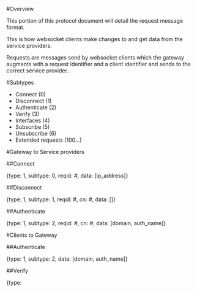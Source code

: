 #Overview

This portion of this protocol document will detail the request message format.

This is how websocket clients make changes to and get data from the service providers.

Requests are messages send by websocket clients which the gateway augments with a request identifier and a client identifier and sends to the correct service provider.

#Subtypes

* Connect (0)
* Disconnect (1)
* Authenticate (2)
* Verify (3)
* Interfaces (4)
* Subscribe (5)
* Unsubscribe (6)
* Extended requests (100...)

#Gateway to Service providers

##Connect

{type: 1, subtype: 0, reqid: #, data: [ip_address]}

##Disconnect

{type: 1, subtype: 1, reqid: #, cn: #, data: []}

##Authenticate

{type: 1, subtype: 2, reqid: #, cn: #, data: [domain, auth_name]}

#Clients to Gateway

##Authenticate

{type: 1, subtype: 2, data: [domain, auth_name]}

##Verify

{type: 
